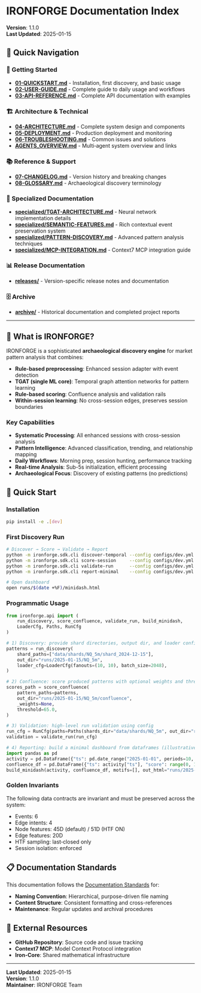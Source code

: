 # IRONFORGE Documentation Index
**Version**: 1.1.0  
**Last Updated**: 2025-01-15

## 🎯 Quick Navigation

### 🚀 Getting Started
- **[01-QUICKSTART.md](01-QUICKSTART.md)** - Installation, first discovery, and basic usage
- **[02-USER-GUIDE.md](02-USER-GUIDE.md)** - Complete guide to daily usage and workflows
- **[03-API-REFERENCE.md](03-API-REFERENCE.md)** - Complete API documentation with examples

### 🏗️ Architecture & Technical
- **[04-ARCHITECTURE.md](04-ARCHITECTURE.md)** - Complete system design and components
- **[05-DEPLOYMENT.md](05-DEPLOYMENT.md)** - Production deployment and monitoring
- **[06-TROUBLESHOOTING.md](06-TROUBLESHOOTING.md)** - Common issues and solutions
 - **[AGENTS_OVERVIEW.md](AGENTS_OVERVIEW.md)** - Multi‑agent system overview and links

### 📚 Reference & Support
- **[07-CHANGELOG.md](07-CHANGELOG.md)** - Version history and breaking changes
- **[08-GLOSSARY.md](08-GLOSSARY.md)** - Archaeological discovery terminology

### 🔬 Specialized Documentation
- **[specialized/TGAT-ARCHITECTURE.md](specialized/TGAT-ARCHITECTURE.md)** - Neural network implementation details
- **[specialized/SEMANTIC-FEATURES.md](specialized/SEMANTIC-FEATURES.md)** - Rich contextual event preservation system
- **[specialized/PATTERN-DISCOVERY.md](specialized/PATTERN-DISCOVERY.md)** - Advanced pattern analysis techniques
- **[specialized/MCP-INTEGRATION.md](specialized/MCP-INTEGRATION.md)** - Context7 MCP integration guide

### 📊 Release Documentation
- **[releases/](releases/)** - Version-specific release notes and documentation

### 🗄️ Archive
- **[archive/](archive/)** - Historical documentation and completed project reports

---

## 🎯 What is IRONFORGE?

IRONFORGE is a sophisticated **archaeological discovery engine** for market pattern analysis that combines:

- **Rule-based preprocessing**: Enhanced session adapter with event detection
- **TGAT (single ML core)**: Temporal graph attention networks for pattern learning  
- **Rule-based scoring**: Confluence analysis and validation rails
- **Within-session learning**: No cross-session edges, preserves session boundaries

### Key Capabilities
- **Systematic Processing**: All enhanced sessions with cross-session analysis
- **Pattern Intelligence**: Advanced classification, trending, and relationship mapping
- **Daily Workflows**: Morning prep, session hunting, performance tracking
- **Real-time Analysis**: Sub-5s initialization, efficient processing
- **Archaeological Focus**: Discovery of existing patterns (no predictions)

## 🚀 Quick Start

### Installation
```bash
pip install -e .[dev]
```

### First Discovery Run
```bash
# Discover → Score → Validate → Report
python -m ironforge.sdk.cli discover-temporal --config configs/dev.yml
python -m ironforge.sdk.cli score-session     --config configs/dev.yml
python -m ironforge.sdk.cli validate-run      --config configs/dev.yml
python -m ironforge.sdk.cli report-minimal    --config configs/dev.yml

# Open dashboard
open runs/$(date +%F)/minidash.html
```

### Programmatic Usage
```python
from ironforge.api import (
    run_discovery, score_confluence, validate_run, build_minidash,
    LoaderCfg, Paths, RunCfg
)

# 1) Discovery: provide shard directories, output dir, and loader configuration
patterns = run_discovery(
    shard_paths=["data/shards/NQ_5m/shard_2024-12-15"],
    out_dir="runs/2025-01-15/NQ_5m",
    loader_cfg=LoaderCfg(fanouts=(10, 10), batch_size=2048),
)

# 2) Confluence: score produced patterns with optional weights and threshold
scores_path = score_confluence(
    pattern_paths=patterns,
    out_dir="runs/2025-01-15/NQ_5m/confluence",
    _weights=None,
    threshold=65.0,
)

# 3) Validation: high-level run validation using config
run_cfg = RunCfg(paths=Paths(shards_dir="data/shards/NQ_5m", out_dir="runs/2025-01-15/NQ_5m"))
validation = validate_run(run_cfg)

# 4) Reporting: build a minimal dashboard from dataframes (illustrative)
import pandas as pd
activity = pd.DataFrame({"ts": pd.date_range("2025-01-01", periods=10, freq="min"), "count": range(10)})
confluence_df = pd.DataFrame({"ts": activity["ts"], "score": range(0, 100, 10)})
build_minidash(activity, confluence_df, motifs=[], out_html="runs/2025-01-15/minidash.html", out_png="runs/2025-01-15/minidash.png")
```

### Golden Invariants

The following data contracts are invariant and must be preserved across the system:
- Events: 6
- Edge intents: 4
- Node features: 45D (default) / 51D (HTF ON)
- Edge features: 20D
- HTF sampling: last‑closed only
- Session isolation: enforced

## 📋 Documentation Standards

This documentation follows the [Documentation Standards](DOCUMENTATION_STANDARDS.md) for:
- **Naming Convention**: Hierarchical, purpose-driven file naming
- **Content Structure**: Consistent formatting and cross-references
- **Maintenance**: Regular updates and archival procedures

## 🔗 External Resources

- **GitHub Repository**: Source code and issue tracking
- **Context7 MCP**: Model Context Protocol integration
- **Iron-Core**: Shared mathematical infrastructure

---

**Last Updated**: 2025-01-15  
**Version**: 1.1.0  
**Maintainer**: IRONFORGE Team